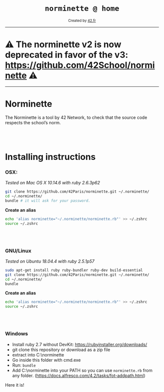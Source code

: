 <h1 align="center"><code>norminette @ home</code></h1>

<div align="center">
  <sub>Created by <a href="42.fr">42.fr</a></sub>
</div>

---

# ⚠️ The norminette v2 is now deprecated in favor of the v3: https://github.com/42School/norminette ⚠️

---

# Norminette

The Norminette is a tool by 42 Network, to check that the source code respects the school’s norm.

<br /><br >
# Installing instructions

### OSX:

*Tested on Mac OS X 10.14.6 with ruby 2.6.3p62*

```bash
git clone https://github.com/42Paris/norminette.git ~/.norminette/
cd ~/.norminette/
bundle # it will ask for your password.
```

**Create an alias**

```bash
echo 'alias norminette="~/.norminette/norminette.rb"' >> ~/.zshrc
source ~/.zshrc
```
<br /><br />
### GNU/Linux

*Tested on Ubuntu 18.04.4 with ruby 2.5.1p57*

```bash
sudo apt-get install ruby ruby-bundler ruby-dev build-essential
git clone https://github.com/42Paris/norminette.git ~/.norminette/
cd ~/.norminette/
bundle
```

**Create an alias**

```bash
echo 'alias norminette="~/.norminette/norminette.rb"' >> ~/.zshrc
source ~/.zshrc
```
<br /><br />
### Windows

- Install ruby 2.7 without DevKit: https://rubyinstaller.org/downloads/
- git clone this repository or download as a zip file
- extract into C:\norminette
- Go inside this folder with cmd.exe
- Run: `bundle`
- Add C:\norminette into your PATH so you can use `norminette.rb` from any folder. (https://docs.alfresco.com/4.2/tasks/fot-addpath.html)

Here it is!
